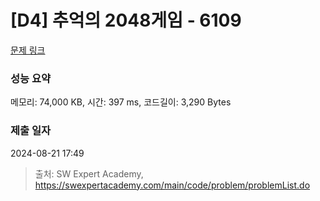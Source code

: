 # [D4] 추억의 2048게임 - 6109 

[문제 링크](https://swexpertacademy.com/main/code/problem/problemDetail.do?contestProbId=AWbrg9uabZsDFAWQ) 

### 성능 요약

메모리: 74,000 KB, 시간: 397 ms, 코드길이: 3,290 Bytes

### 제출 일자

2024-08-21 17:49



> 출처: SW Expert Academy, https://swexpertacademy.com/main/code/problem/problemList.do